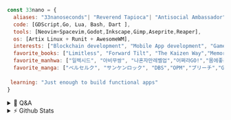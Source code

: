 ```Javascript
const 33nano = {
  aliases: "33nanoseconds"| "Reverend Tapioca"| "Antisocial Ambassador"| "Anno Denomini"| "Blasian Ninja"| "Doma Dingus"| "Yakkety Quire"| "Taradiddle Poodle"| "Jah Palaestra" | "Dr Queef"|"Kinky Therapist" | "Exiled Afropolitan" | "Emperor Habibi"
  code: [GDScript,Go, Lua, Bash, Dart ],
  tools: [Neovim+Spacevim,Godot,Inkscape,Gimp,Aseprite,Reaper],
  os: [Artix Linux + Runit + AwesomeWM],
  interests: ["Blockchain development", "Mobile App development", "Game Development","Neuro Linguistic Programming", "Rational Emotive Behavior Therapy", "Decentralized Applications","InterPlanetary File System", "Gamification","Procedural Music", "Generative Art"],
  favorite_books: ["Limitless", "Forward Tilt", "The Kaizen Way","Memory Rescue","Personal MBA","Goodybe Things","Rich Dad,Poor Dad","Permanent Record","Internet of Money"],
  favorite_manhwa: ["일렉시드", "아비무쌍", "나혼자만레벨업","어쩌라GO!","몸에좋은남자","노블레스","닥터 프로스트","연애 파라미터","3cm 헌터","두번사는랭커","싸움독학","아빠는출근 중","너의사정은","섹서사이즈","나 홀로 로그인"],
  favorite_manga: ["ベルセルク", "サンケンロック", "DBS","OPM","ブリーチ","GTO","JJBA","MP100","Dr.スランプ","オリジン","DBZ","ジャガーン"],

 learning: "Just enough to build functional apps"
}
```

<details><summary>🧠 Q&A</summary>
 
 ![](https://i.redd.it/1ctpb8dor8w61.png)
 
 1. **Who is Prince Kaizen Namwali?**
 - A Neovim scribe aspiring to be a Game Dev 

2. **What is PKN currently working on?**
- [Super Psyche](https://github.com/33nano/Super_Psyche), [Interplanetary Destinesia](https://github.com/33nano/Interplanetary_Destinesia), [Sapien Isolation](https://github.com/33nano/Sapien_Isolation) 
- My [website](https://33nano.xyz)
- Constantly updating his [Second Brain](https://www.buildingasecondbrain.com/)

3. **Whats the best way to contact PKN?**
- [![ProtonMail Badge](https://img.shields.io/badge/-33nano@pm.me-blue?style=flat-square&logo=ProtonMail&logoColor=ffb703&link=mailto:33nano@pm.me)](mailto:33nano@pm.me)  [![Discord Badge](https://img.shields.io/badge/-33nano-blue?style=flat-square&logo=discord&logoColor=ffb703&link=mailto:33nano#8814)](mailto:33nano#8814)

4.**What is PKN's favorite hobby?**
- He loves writing. <!-- Markdown supremacist... Learning about markdown fully manifested his writing addiction. -->

5. **How many languages does PKN know?**
- His linguistic skills are not yet quantifiable as he is a Polyglot in the making... He is fluent in English & Chichewa. He recently learned Latin because he was tired of using an English dictionary. He is currently learning Swahili due to the limitations of Chichewa. He wishes to learn Japanese and Korean at some point in order to read more Manga & Manhwa without waiting for English scanlations(read legally). 
 
 6, **Does PKN watch anime?**
 - He used to, but eventually moved on to exlusively reading Manga, later abandoning Manga for Manhwa.

7. **What OS does PKN Use?**
- After abandoning windows and MacOS he distrohopped countless times and settled on [Artix Linux](https://artixlinux.org/).

8. **Whats is PKN's game engine of choice?**
- [Godot](https://godotengine.org/) for the win. Aside from creating games, its great for creating animations as well.

9. **What was PKN's dream when growing up?**
- He wanted to become an animator, but later realized that dreams dont come true, decisions do. He eventually dabbled in animation only to find out that he didn't like it and moved on to something else.

10. **Whats one thing PKN loves about technology?**
- PKN loves procedural generation. The ability to create things out of existence without utilizing ones own unique human intelligence is a blessing... I love procedural generation so much i even create an a awesome list repository [here](https://github.com/33nano/Interplanetary_Destinesia)

11. **What is PKN's favorite thing to watch on TV?**
- He does not watch TV becuase its distracting and a waste of time. He spends most of his time writing, reading and connecting with other human beings because its more meaninguful. 

12. **What is PKN's favorite English proverb?**
- He loves the proverb  _necessity is the mother of invention_ . Its one of the most beautiful english proverbs out there. Necessity is the mother of invention, but it all starts with a question. 

13. **What are some of PKN's favorite books?**
- Forward Tilt - Isaac Morehouse
- Memory Rescue - Dr Daniel Amen
- Limitless - Jim kWik
- Mindmap Mastery - Tony Buzan
- Fake - Robert Kiyosaki
- Internet of Money - Andreas Antonopolous
- Personal MBA - Josh Kaufman
- Kaizen Way - Roberty Maurer
- Goodbye Things - Fumio Sasaki
- Unlimited Memory - Kevin Horsley
- Permanent Record - Edward Snowden
- Freedom Without Permission - Isaac Morehouse
- Why Havent You Read This? - TK Coleman
- An Introduction to Go Programming - Caleb Doxsey
- Learn Python 3 The Hard Way - Zed Shaw
- As A Man Thinketh - James Allen
- Poverty by Choice - Reuben Kamdonyo
- The Boy Who Harnessed The Wind - William Kamkwamba
- I Will Try - Legson Kayira
 

14. **What are some of the coolest things that PKN has ever learned?**
- Rational Emotive Behavior Therapy (Udemy course)
- Building a Second Brain (Tiago Forte),
- Latin 
- Neuro Linguistic Programming.
  
15. **What text editor does PKN use?**
- He uses [Neovim](https://neovim.io/)
  
16. **What Android launcher does PKN use?**
 - He uses [T-UI launcher](https://github.com/fAndreuzzi/TUI-ConsoleLauncher)
  
17. **What is PKN's favorite exercise?**
- He loves running and roller skating
  
18. **Whats one thing PKN loves about exercise?**
- He loves transient hypofrontality (flow state)
  
19. **What are some of PKN's favorite movies?**
- Black Panther, Coming to America 2, 3 Idiots, Ip Man 1-4 & Parasite
  
20. **What are some of PKN's favorite Manhwa?**
- 일렉시드
- 아비무쌍
- 입학용병
- 아르세니아의 마법사
- 노블레스
- 어쩌라GO!
- 그집, 사정
- 템빨 
- 작은 전쟁
- 던전 리셋
- 삼매경
- 던전 씹어먹는 아티팩트
- 로그인 무림
- 참교육
- 나 홀로 주문 사용자
- 나 혼자만 레벨업
- 3cm 헌터
- 만렙돌파
- 두 번 사는 랭커
- 섹서사이즈
- 몸에 좋은 남자
- 페로몬홀릭
- 에로스티카 미녀 정복기
- 지옥에서 돌아온 성좌님
- 정글쥬스
- 방주인은 전데요
- 착하게 살자
- 수라전설 독룡
- 빌런투킬
- 이제 곧 죽습니다
- 숙모
- 비밀수업
- 히어로 매니저
- 대리부
- 심해수
- 싸움독학

  
21. **Whats are some of PKN's favorite Manga?**
- サンケンロック
- ブリーチ
- どうぶつの国
- ジャガーン
- ブルーフォビア
- Dr.スランプ
- GTO パラダイス・ロスト
- ワンパンマン
- モブサイコ100
- オリジン
- バガボンド
- バードメン
- スティール・ボール・ラン
- ダイヤモンドは砕けない
- 創世のタイガ
- 紀元前1万年のオタ
- ドクターストーン

  
22. **What are some of PKN's favorite Manhua**
- None. Manhua is boring because its all about cultivation <!-- Indoctrination in a fantasy form factor -->
  
23. **What is PKN's favorite programming language?**
- Go
  
24. **Whats  PKN's DAW of choice?**
- Reaper <!-- If i was using a proprietary operating system i would have been using FL Studio 20 -->
  
25. **Whats are PKN's interests?**
  
26. **What projects are in PKN's Second Brain?**
  
27. **What areas as are in PKN's Second Brain?**
  
28. **What resources are in PKN's Second Brain?**
  
29. **Why does PKN use so many aliases online?**
  
30. **What is PKN's favorite sport?**
  
31. **How does PKN come up with titles for his blog?**
  
32. **What are PKN's favorite mobile games?**
- Bloon Toons Defense 
- Bleach Brave Souls
- Dungeon Hunter 3
- Asphalt 8
- Stardew Valley
- Shadow Fight
  
33. **What are PKN's favorite console games?**
- Little Big Planet (all)
- Grand Theft Auto (all)
- Playstation All Stars Battle Royale
- Watchdogs (all)
  
34. **What are PKN's favorite PC Games?**
- Ori and the Blind Forest

35. **What is PKN's daily driver?**
- ROG Phone 3 <!-- I used to be a Oneplus Fanboy, but my longing for something better drifted off into the abyss of the cybersphere. My last device was the Oneplus  Pro. Oneplus settled, despite constantly being the embodiment of their own slogan, never settle. Samsung was a Knox, Xiaomi was My Ui (MIUI), Huawei was killed off. My only hope for something better was a gaming phone -->
36. **Whats in PKN's podcast library?**
- Stack Overflow 
- Unstoppable
- Career Crashers
- Rich Dad Radio Show
- Kwik Brain
- Breakfast Club
- Speaking of Bitcoin
- Office Hours
- Monday Morning
- Revolution of One
- Midnight Miracle
- Brilliant Idits
- Flagrant 2
- Holt Cast
  
37. **What are PKN's favorite desktop apps?**
- Inkscape
- Gimp
- 
  
38. **What are PKN's favorite mobile apps?**
- Markor
- Eink Browser
- Privacy Browser
- Mooon Reader Pro
- Pocket Casts
- Snapmod
- Tachiyomi
- LBRY
- Newpipe Legacy <!-- Its better than what Ymusic became, a spyware tool -->


39. **What is PKN's go to browser?**
  
40. **What window manager does PKN uses?**
- AwesomeWm
  
41. **What browser addons does PKN use?**
- uMatrix
- uBlock Origin
- IPFS
- Lighthouse
- Dark Reader
- Bitwarden

42. **What YouTube Channels is PKN subscribed to?**
- Gamefromscratch
- Distrotube
- Luke Smith
- Black Experience Japan
- Wode Maya
- Asian Boss
- Mark Angel Comedy

43. **What is PKN's favorite YouTube Channel?**
  
44. **What type of content does PKN love consuming on YouTube?**
- Standup comedy
- Tutorials (cooking....)
- Keynote speeches (TED...)

45. **What is your favorite Udemy Course
- [REBT The Science of Programming Your Mind](https://www.udemy.com/course/rebt-psychology-self-help/)

46. **What yout favorite blog?
- I love the Crash Co Blog
  
47. **What is your favorite podcast?**
- Rich Dad Radio Show
  
48. **What are your favorite mental models?**
- Kaizen 
- Gamification 

49. What blogs do you like reading?
- Dig Deeper
- Penny Hoarder
  
50. When did you start getting into the cryptocurrency space?
- Early january of 2020, amidst the global pandemic. I just played around and slowly figured things out in the same likeness a child does. 
  
51. When did you start getting into music?
- My peers indulged me in the idea of joining choir. "Sure! I'll give it a try. If i dont like it, i'll just quit." - To my suprise i ended up loving it despite not having zero music theory.

52. Why do you want to pursue game development?
- My interest in game development isnt geared towards creating casual games for people to play. My pursuit lies in my astonishment with the mental model of gamification. Gamification has the qualities i need for creative problem solving and audience engagement. I seek to bridge the gap or make neuroscience more fun using gamification
  

  

99. **Is it possible to make a music video using a game engine?**
- Yes, absolutely. The music video rainfall by stormzy is a great example. I believe it can be done using the Godot game engine by creating a standalone app plugin or app using GDScript. The 3D and or 2D can be created using [Blender](https://www.blender.org/). For the motion capture you would need an inexpensive suit and none other than [Chordata](https://chordata.cc/) can fulfill those needs.

100. **What is PKN's weakness?**
- Maladaptive daydreaming

 </details>
 
<!--

<details>
<summary>⚡️ Connect with me</summary>

[![Peepeth Badge](https://img.shields.io/badge/-33nano-2d00f7?style=flat-square&logo=twitter&logoColor=2ec4b6&link=https://peepeth.com/33nanoseconds)](https://peepeth.com/33nanoseconds)  [![Uptrennd Badge](https://img.shields.io/badge/-33nano-679436?style=flat-square&logo=figma&logoColor=white&link=https://www.uptrennd.com/user/MTA3MzEz)](https://www.uptrennd.com/user/MTA3MzEz) [![Soundcloud Badge](https://img.shields.io/badge/-33nano-orange?style=flat-square&logo=soundcloud&logoColor=3d405b&link=https://ujomusic.com/portal/musicgroup/849)](https://ujomusic.com/portal/musicgroup/849)  [![Publish0x Badge](https://img.shields.io/badge/-@33nano-6b705c?style=flat-square&labelColor=55a630&logo=Medium&link=https://www.publish0x.com/@33Nanosecods)](https://www.publish0x.com/@33Nanosecods) [![Sapien Network Badge](https://img.shields.io/badge/-33nano-679436?style=flat-square&logo=ethereum&logoColor=white&link=https://www.sapien.network/u/@33nano/posts)](https://www.sapien.network/u/@33nano/posts) [![Minds Badge](https://img.shields.io/badge/-33nano-679436?style=flat-square&logo=figma&logoColor=white&link=https://www.minds.com/33nanoseconds/)](https://www.minds.com/33nanoseconds/) [![Satellite Badge](https://img.shields.io/badge/-33nano-679436?style=flat-square&logo=figma&logoColor=white&link=https://satellite.earth/@33nanoseconds)](https://satellite.earth/@33nanoseconds) [![Cent Badge](https://img.shields.io/badge/-33nano-679436?style=flat-square&logo=ethereum&logoColor=white&link=https://beta.cent.co/33nano/)](https://beta.cent.co/33nano/) [![Audius Badge](https://img.shields.io/badge/-33nano-679436?style=flat-square&logo=ethereum&logoColor=white&link=https://audius.co/33nanoseconds)](https://audius.co/33nanoseconds) [![Springrole Badge](https://img.shields.io/badge/-33nano-679436?style=flat-square&logo=linkedin&logoColor=white&link=https://springrole.com/33nanoseconds)](https://springrole.com/33nanoseconds) [![Steemit Badge](https://img.shields.io/badge/-33nano-4d194d?style=flat-square&logo=steemit&logoColor=6b705c&link=https://steemit.com/@drqueef)](https://steemit.com/@drqueef) [![BitDegree Badge](https://img.shields.io/badge/-33nano-011627?style=flat-square&logo=udemy&logoColor=adf7b6&link=https://www.bitdegree.org/user/33nano/profile)](https://www.bitdegree.org/user/33nano/profile) [![Gitcoin Badge](https://img.shields.io/badge/-33nano-679436?style=flat-square&logo=ethereum&logoColor=white&link=https://gitcoin.co/33nano)](https://gitcoin.co/33nano) [![Creary Badge](https://img.shields.io/badge/-33nano-679436?style=flat-square&logo=dribbble&logoColor=white&link=https://creary.net/@o33nanoseconds)](https://creary.net/@o33nanoseconds)

</details>

-->


<details>
<summary>⚡️ Github Stats</summary>

![33nano github stats](https://github-readme-stats.vercel.app/api?username=33nano&count_private=true&show_icons=true&theme=radical&include_all_commits=true)<img align='right' src='https://github.com/Rishit-dagli/Rishit-dagli/blob/master/images/octocat-anime.gif' width='200"'>  

<!-- [![Top Langs](https://github-readme-stats.vercel.app/api/top-langs/?username=33nanoseconds&layout=compact)](https://github.com/anuraghazra/github-readme-stats)
--> <!-- Add this later--> 

 ![Top Langs](https://github-readme-stats.vercel.app/api/top-langs/?username=33nano&theme=radical)<img src="https://github.com/SatYu26/SatYu26/blob/master/Assets/dinotocat.png" alt="dinotocat" style="float: left; margin-right: 10px;" width="300px" />
 
  ![visitors](https://visitor-badge.laobi.icu/badge?page_id=33nano.33nano) [![Repos Badge](https://badges.pufler.dev/repos/33nano)](https://badges.pufler.dev)   
 
 </details>
 <!-- The icons are from here https://simpleicons.org If it doesnt exist here, dont use it. Its too much work to fetch icons from other sites 
And dont forget. Its all thanks to shield.io - use it for other stuff. Continue the format from here.
This is my reference https://github.com/abhisheknaiidu/awesome-github-profile-readme
-->
 <!--
https://ko-fi.com/33nano (icon exists,add later)
https://archive.org/details/@glutenfreeza (icon exists, add later)


[![Years Badge](https://badges.pufler.dev/years/33nano)](https://badges.pufler.dev) - Used to work, but now its useless.

Telegram, LBRY, Discord, Steam, Academica, Mega, Flipboard, Mix, My podcasts (google podcasts), RSS (blogs i am subscribed, xda dev, game dev...)
Local Guide (google maps)

Next section favorite tech (same dropdown style)
Figma, inkscape, ipfs, kodi, arch linux, manjaro, libre office, asesprite, dart, flutter, bulma, html, krita, godot, renpy, fdroid, gimp, virtualbox, sublime, obs studio, bitwarden, snapcraft, audacity, inkscape, tails, vs code, ublock origin, dark reader, markdown, 

https://sourcerer.io/33nano


Should i feel the need to https://resume.io/r/d42BIViVi (Incomplete)

Difference section https://www.paypal.me/ptn10606 
ETH: 0x8aa243EcCb8a4cf7E4C8E54B83989C873a36626d
DAI: 0xb9337c00F7f1E74C068a885446b7C2848916A154
BTC: 1PPAY1XWNEWiqa97U3yEDqX1Qrvh2k9PJG

[![DepShield Badge](https://depshield.sonatype.org/badges/owner/repository/depshield.svg)](https://depshield.github.io)
Used for checking vulnerabilities in your code



Include favorite open source projects/ favorite tools (you decide)
ublock origin (logo exists). tachiyomi, magisk (logo exists), metamask, atom (logo exists), ipfs (logo exists)

-->


